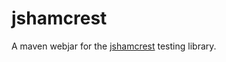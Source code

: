 <!---
Copyright (c) 2016, Karl Bennett
 * Licensed under the BSD 3-Clause license.
-->
jshamcrest
===========

A maven webjar for the [jshamcrest](http://danielmartins.ninja/jshamcrest/) testing library.
